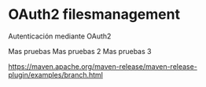 # OAuth2 filesmanagement
Autenticación mediante OAuth2


Mas pruebas
Mas pruebas 2
Mas pruebas 3


https://maven.apache.org/maven-release/maven-release-plugin/examples/branch.html